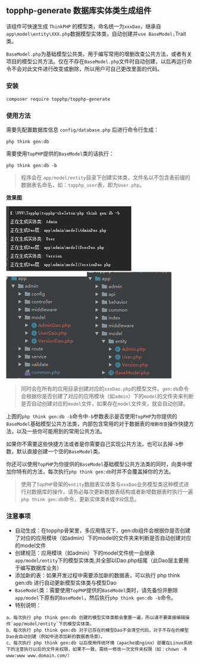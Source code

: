 ## topphp-generate 数据库实体类生成组件

该组件可快速生成 `ThinkPHP` 的模型类，命名统一为`xxxDao`，继承自 `app\model\entity\XXX.php`数据模型实体类，自动创建并`use BaseModel;`Trait类。

`BaseModel.php`为基础模型公共类，用于编写常用的增删改查公共方法，或者有关项目的模型公共方法。仅在不存在`BaseModel.php`文件时自动创建，以后再运行命令不会对此文件进行改变或删除，所以用户可自己更改里面的代码。

### 安装

```bash
composer require topphp/topphp-generate
```

### 使用方法

需要先配置数据库信息 `config/database.php` 后进行命令行生成：

```shell
php think gen:db
```

需要使用`TopPHP`提供的`BaseModel`类的话执行：

```shell
php think gen:db -b
```

> 程序会在 `app/model/entity`目录下创建实体类，文件名以不包含表前缀的数据表名命名，如：`topphp_user`表，即为`User.php`。

**效果图**

![](/assets/db.png)![](/assets/gendb1.png)![](/assets/gendb2.png)

> 同时会在所有的应用目录创建对应的`xxxDao.php`的模型文件。`gen:db`命令会根据你是否创建了对应的应用模块（如`admin`）下的`model`的文件夹来判断是否自动创建对应的`model`文件，如果存在`model`文件夹，就会自动创建。

上图的`php think gen:db -b`命令中`-b`参数表示是否使用`TopPHP`为你提供的`BaseModel`基础模型公共方法类，内部包含常用的对于数据表的`增删改查`操作快捷方法，以及一些你可能用到的常用公共方法。

如果你不需要这些快捷方法或者是你需要自己实现公共方法，也可以去掉`-b`参数，默认直接创建一个空的`BaseModel`类。

你还可以使用`TopPHP`为你提供的`BaseModel`基础模型公共方法类的同时，向类中增加你特有的方法，每次执行`php think gen:db`时并不会覆盖掉你的方法。

> 使用了`TopPHP`骨架的`entity`数据表实体类与`xxxDao`业务模型类这种模式进行对数据库的操作，请务必每次更新数据表结构或者新增数据表时执行一遍`php think gen:db`命令，更新实体类`表`或`字段`信息。

### 注意事项

* 自动生成：在topphp骨架里，多应用情况下，gen:db组件会根据你是否创建了对应的应用模块（如admin）下的model的文件夹来判断是否自动创建对应的model文件
* 创建规范：应用模块（如admin）下的model文件统一会继承`app/model/entity`下的模型实体类,并全部以Dao.php结尾（此Dao层主要用于编写数据库业务）
* 添加新的表：如果开发过程中需要添加新的数据表，可以执行 php think gen:db 进行自动更新模型实体类与模型Dao
* `BaseModel`类：需要使用`TopPHP`提供的`BaseModel`类时，请先备份并删除`app/model`下原有的`BaseModel`，然后执行`php think gen:db -b`命令。
* 特别说明：
```
a、每次执行 php think gen:db 创建的模型实体类都会重置一遍，所以请不要直接编辑操作`app/model/entity`下的模型实体类。
b、每次执行 php think gen:db 对于已存在的模型Dao不会清空代码，对于不存在的模型Dao会自动创建（例如中途添加新的数据表场景）。
c、每次执行 php think gen:db 以后使用传统环境（apache或nginx）部署在Linux系统下的注意执行以后的文件夹权限，如果不一致，需统一修改一次文件夹权限（如：chown -R www:www www.domain.com/）
```


